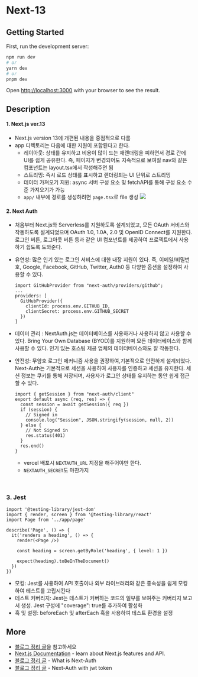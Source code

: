 # Next-13

## Getting Started

First, run the development server:

```bash
npm run dev
# or
yarn dev
# or
pnpm dev
```

Open [http://localhost:3000](http://localhost:3000) with your browser to see the result.

## Description

#### 1. Next.js ver.13

- Next.js version 13에 개편된 내용을 중점적으로 다룸
- app 디렉토리는 다음에 대한 지원이 포함된다고 한다.
  - 레이아웃: 상태를 유지하고 비용이 많이 드는 재렌더링을 피하면서 경로 간에 UI를 쉽게 공유한다. 즉, 페이지가 변경되어도 지속적으로 보여질 nav와 같은 컴포넌트는 layout.tsx에서 작성해주면 됨
  - 스트리밍: 즉시 로드 상태를 표시하고 렌더링되는 UI 단위로 스트리밍
  - 데이터 가져오기 지원: async 서버 구성 요소 및 fetchAPI를 통해 구성 요소 수준 가져오기가 가능
  - `app/` 내부에 경로를 생성하려면 `page.tsx`로 file 생성
    <img src="https://github.com/zhwltlr/zhwltlr-study/assets/100506719/b571e739-6cc7-475b-8365-310a76a62423" />

#### 2. Next Auth

- 처음부터 Next.js와 Serverless를 지원하도록 설계되었고, 모든 OAuth 서비스와 작동하도록 설계되었으며 OAuth 1.0, 1.0A, 2.0 및 OpenID Connect를 지원한다. 로그인 버튼, 로그아웃 버튼 등과 같은 UI 컴포넌트를 제공하여 프로젝트에서 사용하기 쉽도록 도와준다.
- 유연성: 많은 인기 있는 로그인 서비스에 대한 내장 지원이 있다. 즉, 이메일/비밀번호, Google, Facebook, GitHub, Twitter, Auth0 등 다양한 옵션을 설정하여 사용할 수 있다.

  ```
  import GitHubProvider from "next-auth/providers/github";
  ...
  providers: [
    GitHubProvider({
      clientId: process.env.GITHUB_ID,
      clientSecret: process.env.GITHUB_SECRET
    })
  ]
  ```

- 데이터 관리 : NextAuth.js는 데이터베이스를 사용하거나 사용하지 않고 사용할 수 있다. Bring Your Own Database (BYOD)를 지원하며 모든 데이터베이스와 함께 사용할 수 있다. 인기 있는 호스팅 제공 업체의 데이터베이스와도 잘 작동한다.

- 안전성: 무암호 로그인 메커니즘 사용을 권장하여,기본적으로 안전하게 설계되었다. Next-Auth는 기본적으로 세션을 사용하여 사용자를 인증하고 세션을 유지한다. 세션 정보는 쿠키를 통해 저장되며, 사용자가 로그인 상태를 유지하는 동안 쉽게 접근할 수 있다.
  ```
  import { getSession } from "next-auth/client"
  export default async (req, res) => {
    const session = await getSession({ req })
    if (session) {
      // Signed in
      console.log("Session", JSON.stringify(session, null, 2))
    } else {
      // Not Signed in
      res.status(401)
    }
    res.end()
  }
  ```
  - vercel 배포시 `NEXTAUTH_URL` 지정을 해주어야만 한다.
  - `NEXTAUTH_SECRET`도 마찬가지

<br />

### 3. Jest

```
import '@testing-library/jest-dom'
import { render, screen } from '@testing-library/react'
import Page from '../app/page'

describe('Page', () => {
  it('renders a heading', () => {
    render(<Page />)

    const heading = screen.getByRole('heading', { level: 1 })

    expect(heading).toBeInTheDocument()
  })
})

```

- 모킹: Jest를 사용하여 API 호출이나 외부 라이브러리와 같은 종속성을 쉽게 모킹하여 테스트를 고립시킨다
- 테스트 커버리지: Jest는 테스트가 커버하는 코드의 일부를 보여주는 커버리지 보고서 생성. Jest 구성에 "coverage": true를 추가하여 활성화
- 훅 및 설정: beforeEach 및 afterEach 훅을 사용하여 테스트 환경을 설정

## More

- [블로그 정리 글](https://blog.naver.com/zhwltlr/223114102591)을 참고하세요
- [Next.js Documentation](https://nextjs.org/docs) - learn about Next.js features and API.
- [블로그 정리 글](https://blog.naver.com/zhwltlr/223231504372) - What is Next-Auth
- [블로그 정리 글](https://blog.naver.com/zhwltlr/223236593765) - Next-Auth with jwt token
